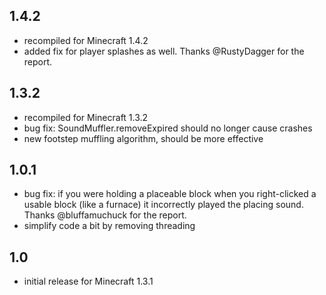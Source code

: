 ## 1.4.2
- recompiled for Minecraft 1.4.2
- added fix for player splashes as well. Thanks @RustyDagger for the report.

## 1.3.2
- recompiled for Minecraft 1.3.2
- bug fix: SoundMuffler.removeExpired should no longer cause crashes
- new footstep muffling algorithm, should be more effective

## 1.0.1
- bug fix: if you were holding a placeable block when you right-clicked a
  usable block (like a furnace) it incorrectly played the placing sound.
  Thanks @bluffamuchuck for the report.
- simplify code a bit by removing threading

## 1.0
- initial release for Minecraft 1.3.1
